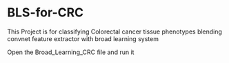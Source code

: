 # BLS-for-CRC
This Project is for classifying Colorectal cancer tissue phenotypes blending convnet feature extractor with broad learning system 

Open the Broad_Learning_CRC file and run it
